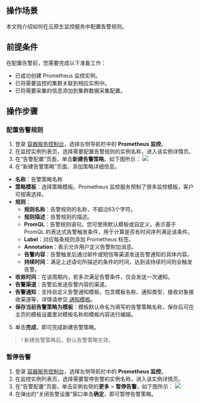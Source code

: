 
## 操作场景
本文档介绍如何在云原生监控服务中配置告警规则。 

## 前提条件

在配置告警前，您需要完成以下准备工作：
- 已成功创建 Prometheus 监控实例。
- 已将需要监控的集群关联到相应实例中。
- 已将需要采集的信息添加到集群数据采集配置。

## 操作步骤

### 配置告警规则

1. 登录 [容器服务控制台](https://console.cloud.tencent.com/tke2)，选择左侧导航栏中的 **Prometheus 监控**。
2. 在监控实例列表页，选择需要配置告警规则的实例名称，进入该实例详情页。
3. 在“告警配置”页面，单击**新建告警策略**。如下图所示：
![](https://qcloudimg.tencent-cloud.cn/raw/203e84c6590db2b4d1c11a0585b7fa83.png)
4. 在“新建告警策略”页面，添加策略详细信息。
  * **名称**：告警策略名称
  * **策略模板**：选择策略模板。Prometheus 监控服务预制了很多监控模板，客户可按需选择。
  * **规则**：
    - **规则名称**：告警规则的名称，不超过63个字符。
    - **规则描述**：告警规则的描述。
    - **PromQL**：告警规则语句。您可使用默认模板或自定义，表示基于 PromQL 的表达式告警触发条件，用于计算是否有时间序列满足该条件。
    - **Label**：对应每条规则添加 Prometheus 标签。
    - **Annotation**：表示允许用户定义告警附加消息。
    - **告警内容**：告警触发后通过邮件或短信等渠道发送告警通知的具体内容。
    - **持续时间**：满足上述语句所描述的条件的时间，达到该持续时间则会触发告警。
  * **收敛时间**：在该周期内，若多次满足告警条件，仅会发送一次通知。
  * **告警渠道**：告警后发送告警内容的渠道。
  * **告警通知**：支持自定义告警通知模板，包含模板名称、通知类型、接收对象接收渠道等，详情请参见 [通知模板](https://cloud.tencent.com/document/product/1416/56012)。
  * **保存当前告警策略为模板**：模板默认命名为填写的告警策略名称，保存后可在主页的模板设置里对模板名称和模板内容进行编辑。
5. 单击**完成**，即可完成新建告警策略。

>! 新建告警策略后，默认告警策略生效。

### 暂停告警
1. 登录 [容器服务控制台](https://console.cloud.tencent.com/tke2)，选择左侧导航栏中的 **Prometheus 监控**。
2. 在监控实例列表页，选择需要暂停告警的实例名称，进入该实例详情页。
3. 在“告警配置”页面，单击实例右侧的**更多** > **暂停告警**。如下图所示：
![](https://qcloudimg.tencent-cloud.cn/raw/4d90d86c9adc9a2677b915fa56c442dd.png)
4. 在弹出的“关闭告警设置”窗口单击**确定**，即可暂停告警策略。

